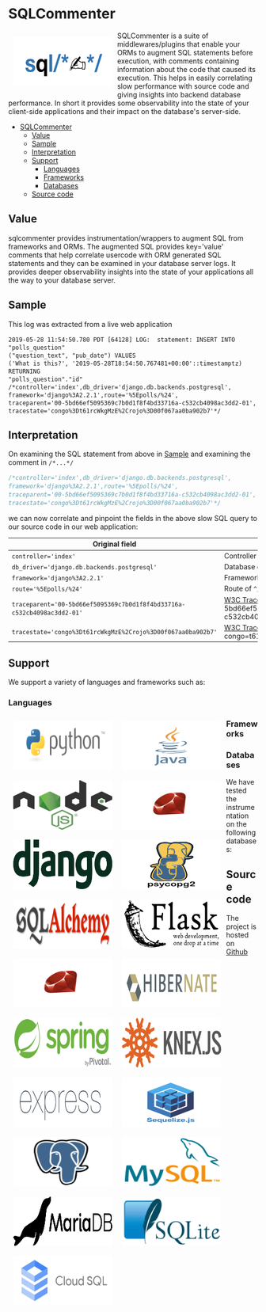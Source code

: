 # SQLCommenter

![](images/sqlcommenter_logo.png)

SQLCommenter is a suite of middlewares/plugins that enable your ORMs to augment SQL statements before execution, with comments containing
information about the code that caused its execution. This helps in easily correlating slow performance with source code and giving insights into backend database performance. In short it provides some observability into the state of your client-side applications and their impact on the database's server-side.

- [SQLCommenter](#sqlcommenter)
  - [Value](#value)
  - [Sample](#sample)
  - [Interpretation](#interpretation)
  - [Support](#support)
    - [Languages](#languages)
    - [Frameworks](#frameworks)
    - [Databases](#databases)
  - [Source code](#source-code)

## Value
sqlcommenter provides instrumentation/wrappers to augment SQL from frameworks and ORMs. The augmented SQL provides key='value' comments
that help correlate usercode with ORM generated SQL statements and they can be examined in your database server logs. It provides deeper
observability insights into the state of your applications all the way to your database server.

## Sample

This log was extracted from a live web application

```shell
2019-05-28 11:54:50.780 PDT [64128] LOG:  statement: INSERT INTO "polls_question"
("question_text", "pub_date") VALUES
('What is this?', '2019-05-28T18:54:50.767481+00:00'::timestamptz) RETURNING
"polls_question"."id" /*controller='index',db_driver='django.db.backends.postgresql',
framework='django%3A2.2.1',route='%5Epolls/%24',
traceparent='00-5bd66ef5095369c7b0d1f8f4bd33716a-c532cb4098ac3dd2-01',
tracestate='congo%3Dt61rcWkgMzE%2Crojo%3D00f067aa0ba902b7'*/
```

## Interpretation

On examining the SQL statement from above in [Sample](#sample) and examining the comment in `/*...*/`
```sql
/*controller='index',db_driver='django.db.backends.postgresql',
framework='django%3A2.2.1',route='%5Epolls/%24',
traceparent='00-5bd66ef5095369c7b0d1f8f4bd33716a-c532cb4098ac3dd2-01',
tracestate='congo%3Dt61rcWkgMzE%2Crojo%3D00f067aa0ba902b7'*/
```

we can now correlate and pinpoint the fields in the above slow SQL query to our source code in our web application:

Original field|Interpretation
---|----
`controller='index'`|Controller name `^/polls/$`
`db_driver='django.db.backends.postgresql'`|Database driver `django.db.backends.postgresql`
`framework='django%3A2.2.1'`|Framework version of `django 2.2.1`
`route='%5Epolls/%24'`|Route of `^/polls/$`
`traceparent='00-5bd66ef5095369c7b0d1f8f4bd33716a-c532cb4098ac3dd2-01'`|[W3C TraceContext.Traceparent](https://www.w3.org/TR/trace-context/#traceparent-field) of '00-5bd66ef5095369c7b0d1f8f4bd33716a-c532cb4098ac3dd2-01'
`tracestate='congo%3Dt61rcWkgMzE%2Crojo%3D00f067aa0ba902b7'`|[W3C TraceContext.Tracestate](https://www.w3.org/TR/trace-context/#tracestate-field) with entries congo=t61rcWkgMzE,rojo=00f067aa0ba902b7

## Support
We support a variety of languages and frameworks such as:

### Languages
[![](images/python-logo.png)](python/)
[![](images/java-logo.png)](java/)
[![](images/nodejs-logo.png)](node-js/)
[![](images/ruby-logo.png)](ruby/)


### Frameworks
[![](images/django-logo.png)](python/django)
[![](images/psycopg2-logo.png)](python/psycopg2)
[![](images/sqlalchemy-logo.png)](python/SQLAlchemy)
[![](images/flask-logo.png)](python/flask)
[![](images/ruby-logo.png)](ruby)
[![](images/hibernate-logo.png)](java/hibernate)

[![](images/spring-logo.png)](java/spring)
[![](images/knex-logo.png)](node-js/knex)

[![](images/express_js-logo.png)](node-js/express)

[![](images/sequelize-logo.png)](node-js/sequelize)

<style>
    img {
        float: left;
        margin: 2%;
        width: 200px;
        height:100px;
    }

    img[src*='sequelize-logo.png']
    {
        float:none;
    }

</style>

### Databases

We have tested the instrumentation on the following databases:

[![](images/postgresql-logo.png)](postgresql)

[![](images/mysql-logo.png)](mysql)

[![](images/mariadb-logo.png)](mariadb)

[![](images/sqlite-logo.png)](https://sqlite.org/cli.html)

[![](images/cloud-sql-card.png)](https://cloud.google.com/sql/)


<style>
   
    img[src*='/cloud-sql-card.png'], img[src*='/ruby-logo.png'], img[src*='/sqlcommenter_logo.png']
    {
        float:none;
    }

</style>

## Source code
The project is hosted on [Github](https://github.com/google/sqlcommenter/)